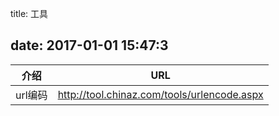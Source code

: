 ﻿title: 工具

date: 2017-01-01 15:47:3
---

| 介绍| URL|
| ------------- |:-------------:|
| url编码    | http://tool.chinaz.com/tools/urlencode.aspx |